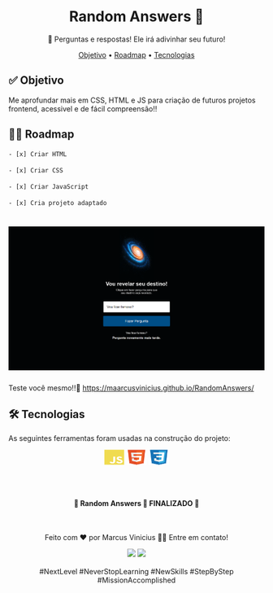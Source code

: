 <h1 align="center">Random Answers 🔮</h1>

<p align="center">🚀 Perguntas e respostas! Ele irá adivinhar seu futuro!</p>

<p align="center">
 <a href="#objetivo">Objetivo</a> •
 <a href="#roadmap">Roadmap</a> • 
 <a href="#tecnologias">Tecnologias</a>
</p>

<h2 id="objetivo">✅ Objetivo </h2>

Me aprofundar mais em CSS, HTML e JS para criação de futuros projetos frontend, acessivel e de fácil compreensão!!

<h2 id="roadmap">🐱‍🏍 Roadmap</h2>

    - [x] Criar HTML

    - [x] Criar CSS

    - [x] Criar JavaScript

    - [x] Cria projeto adaptado

<h1 align="center">
    <img alt="NextLevelWeek" title="#NextLevelWeek" src="./assets/RandomAnswersImg.png">
</h1>

Teste você mesmo!!🔎 https://maarcusvinicius.github.io/RandomAnswers/

<h2 id="tecnologias"> 🛠 Tecnologias </h2>

As seguintes ferramentas foram usadas na construção do projeto:

<div align="center">
  <img align="center" alt="Marcu-Js" height="30" width="40" src="https://raw.githubusercontent.com/devicons/devicon/master/icons/javascript/javascript-plain.svg">
  <img align="center" alt="Marcu-HTML" height="30" width="40" src="https://raw.githubusercontent.com/devicons/devicon/master/icons/html5/html5-original.svg">
  <img align="center" alt="Marcu-CSS" height="30" width="40" src="https://raw.githubusercontent.com/devicons/devicon/master/icons/css3/css3-original.svg">
</div>


<br><br>
<h4 align="center"> 
	🚧  Random Answers 🔮 FINALIZADO  🚧
</h4>
<br>
<p align="center">Feito com ❤️ por Marcus Vinicius 👋🏽 Entre em contato!</p>

<div align="center">  
  <a href = "mailto:marcus.editor77@gmail.com"><img src="https://img.shields.io/badge/-Gmail-%23333?style=for-the-badge&logo=gmail&logoColor=white" target="_blank"></a>
  <a href = "https://www.linkedin.com/in/marcus-vinicius-507718228/"><img src="https://img.shields.io/badge/-LinkedIn-%230077B5?style=for-the-badge&logo=linkedin&logoColor=white" target="_blank"></a>
</div>

<br>
<div align="center">  
#NextLevel
#NeverStopLearning
#NewSkills
#StepByStep
#MissionAccomplished
</div>
